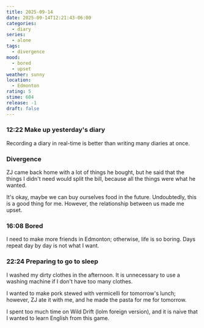 ```yaml
---
title: 2025-09-14
date: 2025-09-14T12:21:43-06:00
categories:
  - diary
series:
  - alone
tags:
  - divergence
mood:
  - bored
  - upset
weather: sunny
location:
  - Edmonton
rating: 5
stime: 604
release: -1
draft: false
---
```


### 12:22 Make up yesterday's diary

Recording a diary in real-time is better than writing many diaries at once.

### Divergence

ZJ came back home with a lot of things he bought, but he said that the things I didn't need would split the bill, because all the things were what he wanted. 

It's okay, maybe we can buy ourselves food in the future. Undoubtedly, this is a good thing for me. However, the relationship between us made me upset.

### 16:08 Bored

I need to make more friends in Edmonton; otherwise, life is so boring. Days repeat day by day is not what I want.

### 22:24 Preparing to go to sleep

I washed my dirty clothes in the afternoon. It is unnecessary to use a washing machine if I don't have too many clothes.

I wanted to make pork stewed with vermicelli for tomorrow's lunch; however, ZJ ate it with me, and he made the pasta for me for tomorrow.

I spent too much time on Wild Drift (lolm foreign version), and it is naive that I wanted to learn English from this game.
